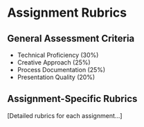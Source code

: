 # Assignment Rubrics

## General Assessment Criteria
- Technical Proficiency (30%)
- Creative Approach (25%)
- Process Documentation (25%)
- Presentation Quality (20%)

## Assignment-Specific Rubrics
[Detailed rubrics for each assignment...]